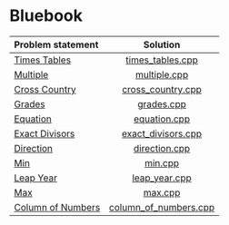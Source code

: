# Bluebook

|   Problem statement   |         Solution          |
|:----------------------|:-------------------------:|
| [Times Tables][]      | [times_tables.cpp][]      |
| [Multiple][]          | [multiple.cpp][]          |
| [Cross Country][]     | [cross_country.cpp][]     |
| [Grades][]            | [grades.cpp][]            |
| [Equation][]          | [equation.cpp][]          |
| [Exact Divisors][]    | [exact_divisors.cpp][]    |
| [Direction][]         | [direction.cpp][]         |
| [Min][]               | [min.cpp][]               |
| [Leap Year][]         | [leap_year.cpp][]         |
| [Max][]               | [max.cpp][]               |
| [Column of Numbers][] | [column_of_numbers.cpp][] |

[Times Tables]:      http://wcipeg.com/problems/desc/P118EX4
[Multiple]:          http://wcipeg.com/problems/desc/p79ex5
[Cross Country]:     http://wcipeg.com/problems/desc/p100ex4
[Grades]:            http://wcipeg.com/problems/desc/p307ex7
[Equation]:          http://wcipeg.com/problems/desc/p84ex5
[Exact Divisors]:    http://wcipeg.com/problems/desc/p154ex8
[Direction]:         http://wcipeg.com/problems/desc/p108ex8
[Min]:               http://wcipeg.com/problems/desc/p287ex3
[Leap Year]:         http://wcipeg.com/problems/desc/p307ex9
[Max]:               http://wcipeg.com/problems/desc/p171ex6a
[Column of Numbers]: http://wcipeg.com/problems/desc/p140ex3

[times_tables.cpp]:      times_tables.cpp
[multiple.cpp]:          multiple.cpp
[cross_country.cpp]:     cross_country.cpp
[grades.cpp]:            grades.cpp
[equation.cpp]:          equation.cpp
[exact_divisors.cpp]:    exact_divisors.cpp
[direction.cpp]:         direction.cpp
[min.cpp]:               min.cpp
[leap_year.cpp]:         leap_year.cpp
[max.cpp]:               max.cpp
[column_of_numbers.cpp]: column_of_numbers.cpp
